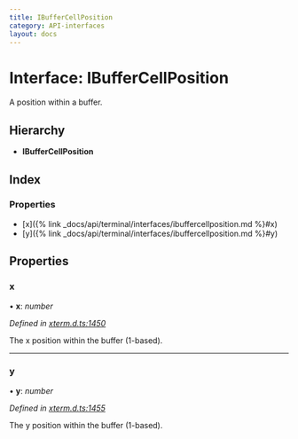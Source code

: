 ```yaml
---
title: IBufferCellPosition
category: API-interfaces
layout: docs
---
```



# Interface: IBufferCellPosition

A position within a buffer.

## Hierarchy

* **IBufferCellPosition**

## Index

### Properties

* [x]({% link _docs/api/terminal/interfaces/ibuffercellposition.md %}#x)
* [y]({% link _docs/api/terminal/interfaces/ibuffercellposition.md %}#y)

## Properties

###  x

• **x**: *number*

*Defined in [xterm.d.ts:1450](https://github.com/xtermjs/xterm.js/blob/5.5.0/typings/xterm.d.ts#L1450)*

The x position within the buffer (1-based).

___

###  y

• **y**: *number*

*Defined in [xterm.d.ts:1455](https://github.com/xtermjs/xterm.js/blob/5.5.0/typings/xterm.d.ts#L1455)*

The y position within the buffer (1-based).
